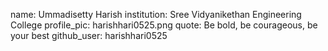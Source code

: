 name: Ummadisetty Harish
institution: Sree Vidyanikethan Engineering College
profile_pic: harishhari0525.png
quote: Be bold, be courageous, be your best
github_user: harishhari0525
